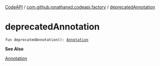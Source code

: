 [CodeAPI](../index.md) / [com.github.jonathanxd.codeapi.factory](index.md) / [deprecatedAnnotation](.)

# deprecatedAnnotation

`fun deprecatedAnnotation(): `[`Annotation`](../com.github.jonathanxd.codeapi.base/-annotation/index.md)

**See Also**

[Annotation](../com.github.jonathanxd.codeapi.base/-annotation/index.md)

